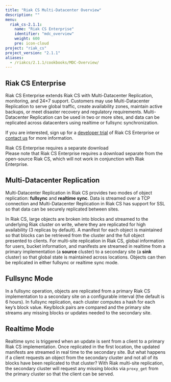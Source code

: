 ```yaml
---
title: "Riak CS Multi-Datacenter Overview"
description: ""
menu:
  riak_cs-2.1.1:
    name: "Riak CS Enterprise"
    identifier: "mdc_overview"
    weight: 600
    pre: icon-cloud
project: "riak_cs"
project_version: "2.1.1"
aliases:
  - /riakcs/2.1.1/cookbooks/MDC-Overview/
---
```


## Riak CS Enterprise

Riak CS Enterprise extends Riak CS with Multi-Datacenter Replication,
monitoring, and 24×7 support. Customers may use Multi-Datacenter
Replication to serve global traffic, create availability zones, maintain
active backups, or meet disaster recovery and regulatory requirements.
Multi-Datacenter Replication can be used in two or more sites, and data
can be replicated across datacenters using realtime or fullsync
synchronization.

If you are interested, sign up for a [developer trial](http://info.basho.com/RiakCS1.1_DeveloperTrialRequest.html) of Riak CS Enterprise or [contact us](http://basho.com/contact/) for more information.

<div class="note">
<div class="title">Riak CS Enterprise requires a separate download</div>
Please note that Riak CS Enterprise requires a download separate from
the open-source Riak CS, which will not work in conjunction with Riak
Enterprise.
</div>

## Multi-Datacenter Replication

Multi-Datacenter Replication in Riak CS provides two modes of object
replication: **fullsync** and **realtime sync**. Data is streamed over a
TCP connection and Multi-Datacenter Replication in Riak CS has support
for SSL so that data can be securely replicated between sites.

In Riak CS, large objects are broken into blocks and streamed to the
underlying Riak cluster on write, where they are replicated for high
availability (3 replicas by default). A manifest for each object is
maintained so that blocks can be retrieved from the cluster and the full
object presented to clients. For multi-site replication in Riak CS,
global information for users, bucket information, and manifests are
streamed in realtime from a primary implementation (a **source**
cluster) to a secondary site (a **sink** cluster) so that global state
is maintained across locations. Objects can then be replicated in either
fullsync or realtime sync mode.

## Fullsync Mode

In a fullsync operation, objects are replicated from a primary Riak CS
implementation to a secondary site on a configurable interval (the
default is 6 hours). In fullsync replication, each cluster computes a
hash for each key’s block value. Key/block pairs are compared and the
primary site streams any missing blocks or updates needed to the
secondary site.

## Realtime Mode

Realtime sync is triggered when an update is sent from a client to a
primary Riak CS implementation. Once replicated in the first location,
the updated manifests are streamed in real time to the secondary site.
But what happens if a client requests an object from the secondary
cluster and not all of its blocks have been replicated to that cluster?
With Riak multi-site replication, the secondary cluster will request any
missing blocks via `proxy_get` from the primary cluster so that the
client can be served.
